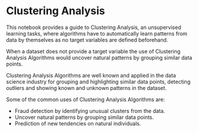# Clustering Analysis

This notebook provides a guide to Clustering Analysis, an unsupervised learning tasks, where algorithms have to automatically 
learn patterns from data by themselves as no target variables are defined beforehand.

When a dataset does not provide a target variable the use of Clustering Analysis Algorithms would uncover natural patterns by 
grouping similar data points.

Clustering Analysis Algorithms are well known and applied in the data science industry for grouping and highlighting similar data points, 
detecting outliers and showing known and unknown patterns in the dataset. 

Some of the common uses of Clustering Analysis Algorithms are:

* Fraud detection by identifying unusual clusters from the data.
* Uncover natural patterns by grouping similar data points.
* Prediction of new tendencies on natural individuals.
